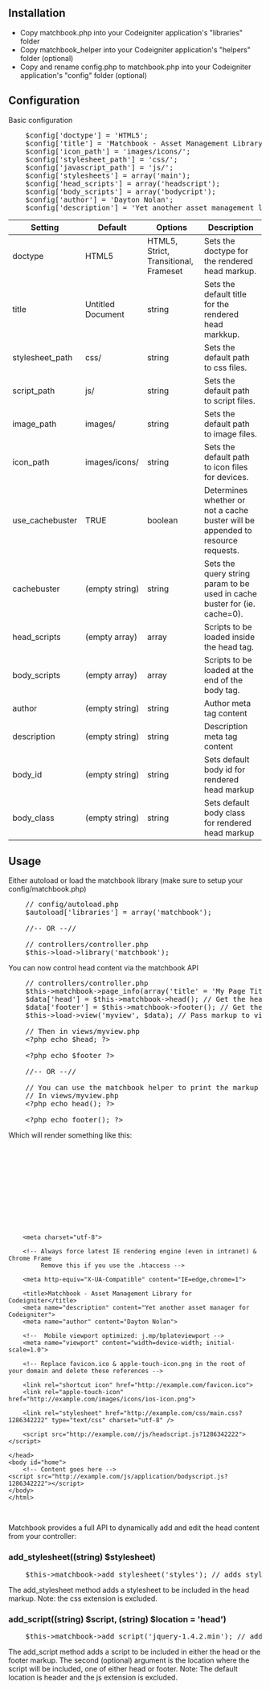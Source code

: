 ## Installation
* Copy matchbook.php into your Codeigniter application's "libraries" folder
* Copy matchbook_helper into your Codeigniter application's "helpers" folder (optional)
* Copy and rename config.php to matchbook.php into your Codeigniter application's "config" folder (optional)

## Configuration
Basic configuration
<pre name="code" class="php">
	$config['doctype'] = 'HTML5';
	$config['title'] = 'Matchbook - Asset Management Library for Codeigniter';
	$config['icon_path'] = 'images/icons/';
	$config['stylesheet_path'] = 'css/';
	$config['javascript_path'] = 'js/';
	$config['stylesheets'] = array('main');
	$config['head_scripts'] = array('headscript');
	$config['body_scripts'] = array('bodycript');
	$config['author'] = 'Dayton Nolan';
	$config['description'] = 'Yet another asset management library for Codeigniter';
</pre>

<table border="0" cellspacing="0" cellpadding="0">
	<thead>
		<tr>
			<th>Setting</th>
			<th>Default</th>
			<th>Options</th>
			<th>Description</th>
		</tr>
	</thead>
	<tbody>
		<tr>
			<td>doctype</td>
			<td>HTML5</td>
			<td>HTML5, Strict, Transitional, Frameset</td>
			<td>Sets the doctype for the rendered head markup.</td>
		</tr>
		<tr>
			<td>title</td>
			<td>Untitled Document</td>
			<td>string</td>
			<td>Sets the default title for the rendered head markkup.</td>
		</tr>
		<tr>
			<td>stylesheet_path</td>
			<td>css/</td>
			<td>string</td>
			<td>Sets the default path to css files.</td>
		</tr>
		<tr>
			<td>script_path</td>
			<td>js/</td>
			<td>string</td>
			<td>Sets the default path to script files.</td>
		</tr>
		<tr>
			<td>image_path</td>
			<td>images/</td>
			<td>string</td>
			<td>Sets the default path to image files.</td>
		</tr>
		<tr>
			<td>icon_path</td>
			<td>images/icons/</td>
			<td>string</td>
			<td>Sets the default path to icon files for devices.</td>
		</tr>
		<tr>
			<td>use_cachebuster</td>
			<td>TRUE</td>
			<td>boolean</td>
			<td>Determines whether or not a cache buster will be appended to resource requests.</td>
		</tr>
		<tr>
			<td>cachebuster</td>
			<td>(empty string)</td>
			<td>string</td>
			<td>Sets the query string param to be used in cache buster for (ie. cache=0).</td>
		</tr>
		<tr>
			<td>head_scripts</td>
			<td>(empty array)</td>
			<td>array</td>
			<td>Scripts to be loaded inside the head tag.</td>
		</tr>
		<tr>
			<td>body_scripts</td>
			<td>(empty array)</td>
			<td>array</td>
			<td>Scripts to be loaded at the end of the body tag.</td>
		</tr>
		<tr>
			<td>author</td>
			<td>(empty string)</td>
			<td>string</td>
			<td>Author meta tag content</td>
		</tr>
		<tr>
			<td>description</td>
			<td>(empty string)</td>
			<td>string</td>
			<td>Description meta tag content</td>
		</tr>
		<tr>
			<td>body_id</td>
			<td>(empty string)</td>
			<td>string</td>
			<td>Sets default body id for rendered head markup</td>
		</tr>
		<tr>
			<td>body_class</td>
			<td>(empty string)</td>
			<td>string</td>
			<td>Sets default body class for rendered head markup</td>
		</tr>
	</tbody>
</table>

## Usage

Either autoload or load the matchbook library (make sure to setup your config/matchbook.php)

<pre name="code" class="php">
	// config/autoload.php
	$autoload['libraries'] = array('matchbook');
	
	//-- OR --//
	
	// controllers/controller.php
	$this->load->library('matchbook');
</pre>

You can now control head content via the matchbook API

<pre name="code" class="php">
	// controllers/controller.php
	$this->matchbook->page_info(array('title' = 'My Page Title', 'id' => 'home'));
	$data['head'] = $this->matchbook->head(); // Get the head markup
	$data['footer'] = $this->matchbook->footer(); // Get the closing footer markup
	$this->load->view('myview', $data); // Pass markup to view
	
	// Then in views/myview.php
	&lt;?php echo $head; ?&gt;
		<!-- Content goes here -->
	&lt;?php echo $footer ?&gt;
	
	//-- OR --//
	
	// You can use the matchbook helper to print the markup directly in a view
	// In views/myview.php
	&lt;?php echo head(); ?&gt;
		<!-- Content goes here -->
	&lt;?php echo footer(); ?&gt;
</pre>

Which will render something like this:

<pre name="code" class="php">
	<!DOCTYPE html>
	<!-- paulirish.com/2008/conditional-stylesheets-vs-css-hacks-answer-neither/ --> 
	<!--[if lt IE 7 ]> <html lang="en" class="no-js ie6"> <![endif]-->
	<!--[if IE 7 ]>    <html lang="en" class="no-js ie7"> <![endif]-->
	<!--[if IE 8 ]>    <html lang="en" class="no-js ie8"> <![endif]-->
	<!--[if IE 9 ]>    <html lang="en" class="no-js ie9"> <![endif]-->
	<!--[if (gt IE 9)|!(IE)]><!--> <html lang="en" class="no-js"> <!--<![endif]-->
	<head>
		<script>document.documentElement.className = 'js';</script>
		<meta charset="utf-8">

		<!-- Always force latest IE rendering engine (even in intranet) & Chrome Frame 
			 Remove this if you use the .htaccess -->

		<meta http-equiv="X-UA-Compatible" content="IE=edge,chrome=1">

		<title>Matchbook - Asset Management Library for Codeigniter</title>
	  	<meta name="description" content="Yet another asset manager for Codeigniter">
	  	<meta name="author" content="Dayton Nolan">

	  	<!--  Mobile viewport optimized: j.mp/bplateviewport -->
	  	<meta name="viewport" content="width=device-width; initial-scale=1.0">

	  	<!-- Replace favicon.ico & apple-touch-icon.png in the root of your domain and delete these references -->

	  	<link rel="shortcut icon" href="http://example.com/favicon.ico">
	  	<link rel="apple-touch-icon" href="http://example.com/images/icons/ios-icon.png">

		<link rel="stylesheet" href="http://example.com/css/main.css?1286342222" type="text/css" charset="utf-8" />

		<script src="http://example.com//js/headscript.js?1286342222"></script>

	</head>
	<body id="home">
		<!-- Content goes here -->
	<script src="http://example.com/js/application/bodyscript.js?1286342222"></script>
	</body>
	</html>
</pre>

Matchbook provides a full API to dynamically add and edit the head content from your controller:

### add_stylesheet((string) $stylesheet)
<pre name="code" class="php">
	$this->matchbook->add_stylesheet('styles'); // adds styles.css to the list of stylesheets to be included in the head markup
</pre>
The add_stylesheet method adds a stylesheet to be included in the head markup. Note: the css extension is excluded.

### add_script((string) $script, (string) $location = 'head')
<pre name="code" class="php">
	$this->matchbook->add_script('jquery-1.4.2.min'); // adds jquery-1.4.2.min.js to the list of head_scripts to be included in the head markup
</pre>
The add_script method adds a script to be included in either the head or the footer markup. The second (optional) argument is the location where the script will be included, one of either head or footer. Note: The default location is header and the js extension is excluded.